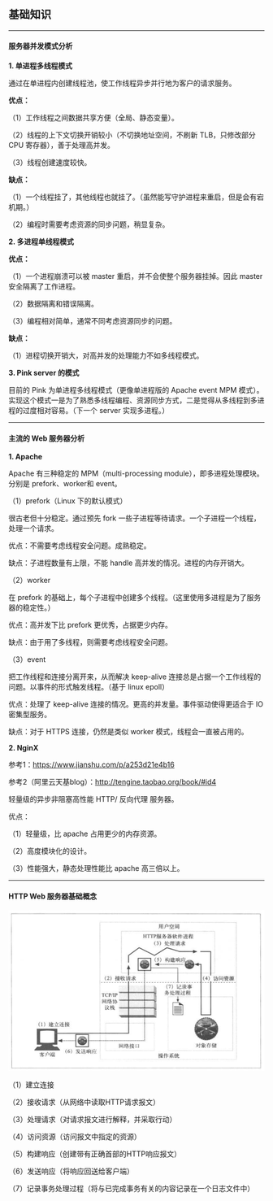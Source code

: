 ## 基础知识

---

#### 服务器并发模式分析

**1. 单进程多线程模式**

通过在单进程内创建线程池，使工作线程异步并行地为客户的请求服务。

**优点：**

（1）工作线程之间数据共享方便（全局、静态变量）。

（2）线程的上下文切换开销较小（不切换地址空间，不刷新 TLB，只修改部分 CPU 寄存器），善于处理高并发。

（3）线程创建速度较快。

**缺点：**

（1）一个线程挂了，其他线程也就挂了。（虽然能写守护进程来重启，但是会有宕机期。）

（2）编程时需要考虑资源的同步问题，稍显复杂。

**2. 多进程单线程模式**

**优点：**

（1）一个进程崩溃可以被 master 重启，并不会使整个服务器挂掉。因此 master 安全隔离了工作进程。

（2）数据隔离和错误隔离。

（3）编程相对简单，通常不同考虑资源同步的问题。

**缺点：**

（1）进程切换开销大，对高并发的处理能力不如多线程模式。


**3. Pink server 的模式**

目前的 Pink 为单进程多线程模式（更像单进程版的 Apache event MPM 模式）。实现这个模式一是为了熟悉多线程编程、资源同步方式，二是觉得从多线程到多进程的过度相对容易。（下一个 server 实现多进程。）

---

#### 主流的 Web 服务器分析

**1. Apache**

Apache 有三种稳定的 MPM（multi-processing module），即多进程处理模块。分别是 prefork、worker和 event。

（1）prefork（Linux 下的默认模式）

很古老但十分稳定。通过预先 fork 一些子进程等待请求。一个子进程一个线程，处理一个请求。

优点：不需要考虑线程安全问题。成熟稳定。

缺点：子进程数量有上限，不能 handle 高并发的情况。进程的内存开销大。

（2）worker

在 prefork 的基础上，每个子进程中创建多个线程。（这里使用多进程是为了服务器的稳定性。）

优点：高并发下比 prefork 更优秀，占据更少内存。

缺点：由于用了多线程，则需要考虑线程安全问题。

（3）event

把工作线程和连接分离开来，从而解决 keep-alive 连接总是占据一个工作线程的问题。以事件的形式触发线程。（基于 linux epoll）

优点：处理了 keep-alive 连接的情况。更高的并发量。事件驱动使得更适合于 IO 密集型服务。

缺点：对于 HTTPS 连接，仍然是类似 worker 模式，线程会一直被占用的。

**2. NginX**

参考1：https://www.jianshu.com/p/a253d21e4b16

参考2（阿里云天基blog）：http://tengine.taobao.org/book/#id4

轻量级的异步非阻塞高性能 HTTP/ 反向代理 服务器。

优点：

（1）轻量级，比 apache 占用更少的内存资源。

（2）高度模块化的设计。

（3）性能强大，静态处理性能比 apache 高三倍以上。

---

#### HTTP Web 服务器基础概念

![](../imgs/http_web_server.png)

（1）建立连接

（2）接收请求（从网络中读取HTTP请求报文）

（3）处理请求（对请求报文进行解释，并采取行动）

（4）访问资源（访问报文中指定的资源）

（5）构建响应（创建带有正确首部的HTTP响应报文）

（6）发送响应（将响应回送给客户端）

（7）记录事务处理过程（将与已完成事务有关的内容记录在一个日志文件中）
